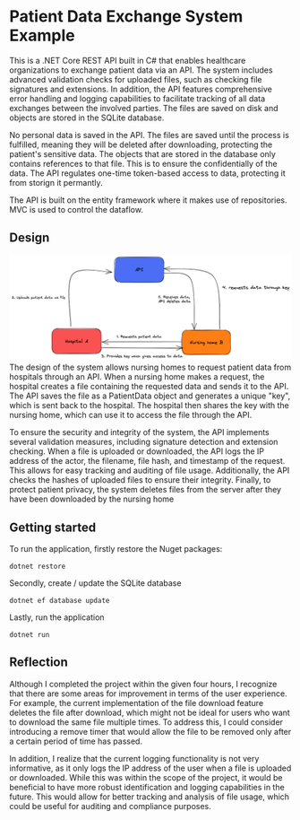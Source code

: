 # Patient Data Exchange System Example
This is a .NET Core REST API built in C# that enables healthcare organizations to exchange patient data via an API. The system includes advanced validation checks for uploaded files, such as checking file signatures and extensions. In addition, the API features comprehensive error handling and logging capabilities to facilitate tracking of all data exchanges between the involved parties. The files are saved on disk and objects are stored in the SQLite database.

No personal data is saved in the API. The files are saved until the process is fulfilled, meaning they will be deleted after downloading, protecting the patient's sensitive data. The objects that are stored in the database only contains references to that file. This is to ensure the confidentially of the data. The API regulates one-time token-based access to data, protecting it from storign it permantly. 

The API is built on the entity framework where it makes use of repositories. MVC is used to control the dataflow. 

## Design
![design image](https://github.com/jordyvanraalte/data-exchange-healthcare-example/blob/main/images/design.png)
The design of the system allows nursing homes to request patient data from hospitals through an API. When a nursing home makes a request, the hospital creates a file containing the requested data and sends it to the API. The API saves the file as a PatientData object and generates a unique "key", which is sent back to the hospital. The hospital then shares the key with the nursing home, which can use it to access the file through the API.

To ensure the security and integrity of the system, the API implements several validation measures, including signature detection and extension checking. When a file is uploaded or downloaded, the API logs the IP address of the actor, the filename, file hash, and timestamp of the request. This allows for easy tracking and auditing of file usage. Additionally, the API checks the hashes of uploaded files to ensure their integrity. Finally, to protect patient privacy, the system deletes files from the server after they have been downloaded by the nursing home

## Getting started
To run the application, firstly restore the Nuget packages:
```
dotnet restore
```
Secondly, create / update the SQLite database
```
dotnet ef database update
```
Lastly, run the application
```
dotnet run
```

## Reflection
Although I completed the project within the given four hours, I recognize that there are some areas for improvement in terms of the user experience. For example, the current implementation of the file download feature deletes the file after download, which might not be ideal for users who want to download the same file multiple times. To address this, I could consider introducing a remove timer that would allow the file to be removed only after a certain period of time has passed.

In addition, I realize that the current logging functionality is not very informative, as it only logs the IP address of the user when a file is uploaded or downloaded. While this was within the scope of the project, it would be beneficial to have more robust identification and logging capabilities in the future. This would allow for better tracking and analysis of file usage, which could be useful for auditing and compliance purposes.
